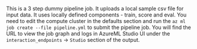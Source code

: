 This is a 3 step dummy pipeline job. It uploads a local sample csv file for input data. It uses locally defined components - train, score and eval. You need to edit the compute cluster in the defaults section and run the `az ml job create --file pipeline.yml` to submit the pipeline job. You will find the URL to view the job graph and logs in AzureML Studio UI under the `interaction_endpoints` -> `Studio` section of the output. 

